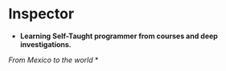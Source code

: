 
# Inspector 

* **Learning Self-Taught programmer from courses and deep investigations.**

*From Mexico to the world* *
